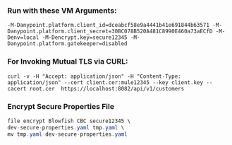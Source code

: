 ### Run with these VM Arguments:
```
-M-Danypoint.platform.client_id=dceabcf58e9a4441b41e691844b63571 -M-Danypoint.platform.client_secret=30BC078B520A481C8990E460a73aECfD -M-Denv=local -M-Dencrypt.key=secure12345 -M-Danypoint.platform.gatekeeper=disabled
```
### For Invoking Mutual TLS via CURL:
`curl -v -H "Accept: application/json" -H "Content-Type: application/json" --cert client.cer:mule12345 --key client.key --cacert root.cer  https://localhost:8082/api/v1/customers`

### Encrypt Secure Properties File
```java -jar /tmp/secure-properties-tool.jar \
file encrypt Blowfish CBC secure12345 \
dev-secure-properties.yaml tmp.yaml \
mv tmp.yaml dev-secure-properties.yaml
```
